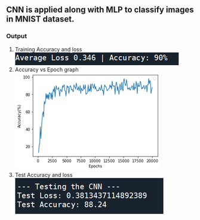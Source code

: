 <h2>CNN is applied along with MLP to classify images in MNIST dataset.</h2>

<h3>Output</h3>
<ol>
	<li>Training Accuracy and loss</li>
	<img src = "./img/accuracy_loss.png">
	<li>Accuracy vs Epoch graph</li>
	<img src = "./img/graph.png">
	<li>Test Accuracy and loss</li>
	<img src = "./img/test_accuracy_loss.png">
</ol>